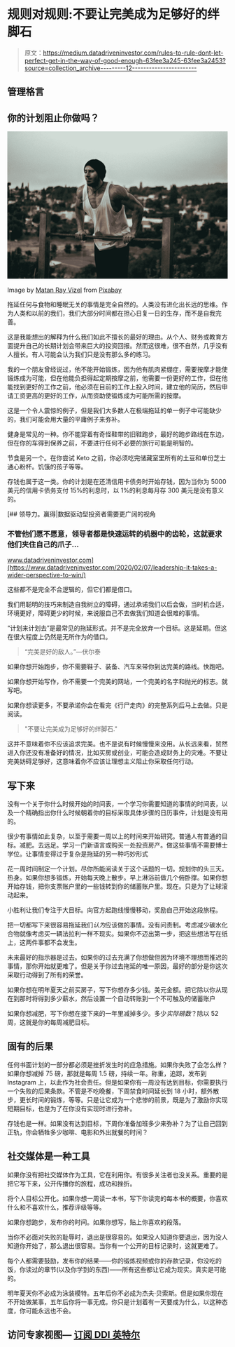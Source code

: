 # 规则对规则:不要让完美成为足够好的绊脚石

> 原文：<https://medium.datadriveninvestor.com/rules-to-rule-dont-let-perfect-get-in-the-way-of-good-enough-63fee3a245-63fee3a2453?source=collection_archive---------12----------------------->

## 管理格言

## 你的计划阻止你做吗？

![](img/8a02465710c729f52f2ecefae422aa6d.png)

Image by [Matan Ray Vizel](https://pixabay.com/users/MatanVizel-5033181/?utm_source=link-attribution&utm_medium=referral&utm_campaign=image&utm_content=2628919) from [Pixabay](https://pixabay.com/?utm_source=link-attribution&utm_medium=referral&utm_campaign=image&utm_content=2628919)

拖延任何与食物和睡眠无关的事情是完全自然的。人类没有进化出长远的思维。作为人类和以前的我们，我们大部分时间都在担心日复一日的生存，而不是自我完善。

这是我能想出的解释为什么我们如此不擅长的最好的理由。从个人、财务或教育方面提升自己的长期计划会带来巨大的投资回报。然而这很难，很不自然，几乎没有人擅长。有人可能会认为我们只是没有那么多的练习。

我的一个朋友曾经说过，他不能开始锻炼，因为他有肌肉紧绷症，需要按摩才能使锻炼成为可能，但在他能负担得起定期按摩之前，他需要一份更好的工作，但在他能找到更好的工作之前，他必须在目前的工作上投入时间，建立他的简历，然后申请工资更高的更好的工作，从而资助使锻炼成为可能所需的按摩。

这是一个令人震惊的例子，但是我们大多数人在极端拖延的单一例子中可能缺少的，我们可能会用大量的平庸例子来弥补。

健身是常见的一种。你不能穿着有奇怪鞋带的旧鞋跑步，最好的跑步路线在东边，但在你的车得到保养之前，不要进行任何不必要的旅行可能是明智的。

节食是另一个。在你尝试 Keto 之前，你必须吃完储藏室里所有的土豆和单份芝士通心粉杯。饥饿的孩子等等。

存钱也属于这一类。你的计划是在还清信用卡债务时开始存钱，因为当你为 5000 美元的信用卡债务支付 15%的利息时，以 1%的利息每月存 300 美元是没有意义的。

[](https://www.datadriveninvestor.com/2020/02/07/leadership-it-takes-a-wider-perspective-to-win/) [## 领导力。赢得|数据驱动型投资者需要更广阔的视角

### 不管他们愿不愿意，领导者都是快速运转的机器中的齿轮，这就要求他们夹住自己的爪子…

www.datadriveninvestor.com](https://www.datadriveninvestor.com/2020/02/07/leadership-it-takes-a-wider-perspective-to-win/) 

这些都不是完全不合逻辑的，但它们都是借口。

我们用聪明的技巧来制造自我树立的障碍，通过承诺我们以后会做，当时机合适，环境更好，障碍更少的时候，来说服自己不去做我们知道会很难的事情。

“计划来计划去”是最常见的拖延形式。并不是完全放弃一个目标。这是延期。但这在很大程度上仍然是无所作为的借口。

> “完美是好的敌人。”—伏尔泰

如果你想开始跑步，你不需要鞋子、装备、汽车来带你到达完美的路线。快跑吧。

如果你想开始写作，你不需要一个完美的网站，一个完美的名字和抛光的标志。就写吧。

如果你想读更多，不要承诺你会在看完《行尸走肉》的完整系列后马上去做。只是阅读。

> "不要让完美成为足够好的绊脚石."

这并不意味着你不应该追求完美。也不是说有时候慢慢来没用。从长远来看，贸然进入你还没有准备好的情况，比如买房或创业，可能会造成财务上的灾难。不要让完美妨碍足够好，这意味着你不应该让理想主义阻止你采取任何行动。

## 写下来

没有一个关于你什么时候开始的时间表，一个学习你需要知道的事情的时间表，以及一个精确指出你什么时候朝着你的目标采取具体步骤的日历事件，计划是没有用的。

很少有事情如此复杂，以至于需要一周以上的时间来开始研究。普通人有普通的目标。减肥。去远足。学习一门新语言或购买一处投资房产。做这些事情不需要博士学位。让事情变得过于复杂是拖延的另一种巧妙形式

花一周时间制定一个计划。尽你所能阅读关于这个话题的一切。规划你的头三天。热身。如果你想多锻炼，开始每天晚上散步。早上淋浴前做几个俯卧撑。如果你想开始存钱，把你支票账户里的一些钱转到你的储蓄账户里。现在。只是为了让球滚动起来。

小胜利让我们专注于大目标。向官方起跑线慢慢移动，奖励自己开始这段旅程。

把一切都写下来很容易拖延我们*认为*应该做的事情。没有问责制。考虑减少碳水化合物就像考虑买一辆法拉利一样不现实。如果你不迈出第一步，把这些想法写在纸上，这两件事都不会发生。

未来最好的指示器是过去。如果你的过去充满了你想做但因为环境不理想而推迟的事情，那你开始就更难了。但是关于你过去拖延的唯一原因，最好的部分是你这次采取行动得到了所有的荣誉。

如果你想在明年夏天之前买房子，写下你想存多少钱。美元金额。把它除以你从现在到那时将得到多少薪水，然后设置一个自动转账到一个不可触及的储蓄账户

如果你想减肥，写下你想在接下来的一年里减掉多少。多少*实际磅数*？除以 52 周，这就是你的每周减肥目标。

## 固有的后果

任何书面计划的一部分都必须是挫折发生时的应急措施。如果你失败了会怎么样？如果你想减掉 75 磅，那就是每周 1.5 磅，持续一年。称重，追踪，发布到 Instagram 上，以此作为社会责任。但是如果你有一周没有达到目标，你需要执行一个失败的后果条款。不管是不吃晚餐，下周禁食时间延长到 18 小时，额外散步，更长时间的锻炼，等等。只是让它成为一个悲惨的前景，既是为了激励你实现短期目标，也是为了在你没有实现时进行弥补。

存钱也是一样。如果没有达到目标，下周你准备加班多少来弥补？为了让自己回到正轨，你会牺牲多少咖啡、电影和外出就餐的时间？

## 社交媒体是一种工具

如果你没有把社交媒体作为工具，它在利用你。有很多关注者也没关系。重要的是把它写下来，公开传播你的旅程，成功和挫折。

将个人目标公开化。如果你想一周读一本书，写下你读完的每本书的概要，你喜欢什么和不喜欢什么，推荐评级等等。

如果你想跑步，发布你的时间。如果你想写，贴上你喜欢的段落。

当你不必面对失败的耻辱时，退出是很容易的。如果没人知道你要退出，因为没人知道你开始了，那么退出很容易。当你有一个公开的目标记录时，这就更难了。

每个人都需要鼓励，发布你的结果——你的锻炼视频或你的存款记录，你没吃的饭，你读过的章节(以及你学到的东西)——所有这些都让它成为现实。真实是可能的。

明年夏天你不必成为泳装模特。五年后你不必成为杰夫·贝索斯。但是如果你现在不开始做某事，五年后你将一事无成。你只是计划着有一天要成为什么，以这种态度，你可能永远也不会。

## 访问专家视图— [订阅 DDI 英特尔](https://datadriveninvestor.com/ddi-intel)